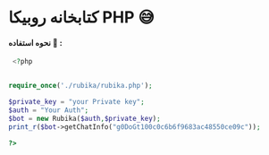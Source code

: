 
# کتابخانه روبیکا PHP 😅


#### نحوه استفاده 🎊 :
```php
 <?php 


require_once('./rubika/rubika.php');

$private_key = "your Private key";
$auth = "Your Auth";
$bot = new Rubika($auth,$private_key);
print_r($bot->getChatInfo("g0DoGt100c0c6b6f9683ac48550ce09c"));

?>
```
